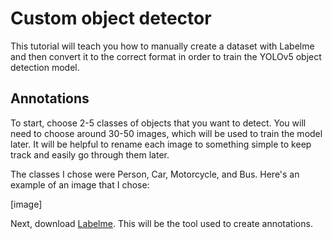 # Custom object detector

This tutorial will teach you how to manually create a dataset with Labelme and then convert it to the correct format in order to train the YOLOv5 object detection model.

## Annotations
To start, choose 2-5 classes of objects that you want to detect. You will need to choose around 30-50 images, which will be used to train the model later. It will be helpful to rename each image to something simple to keep track and easily go through them later.

The classes I chose were Person, Car, Motorcycle, and Bus. Here's an example of an image that I chose:

[image]

Next, download [Labelme](https://github.com/wkentaro/labelme/tree/main). This will be the tool used to create annotations.
